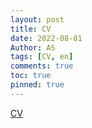 ```yaml
---
layout: post
title: CV
date: 2022-08-01
Author: AS 
tags: [CV, en]
comments: true
toc: true
pinned: true
---
```


[CV](https://github.com/uless/personal/raw/master/archive/AS_CV_Oct2023.pdf/ "CV")

